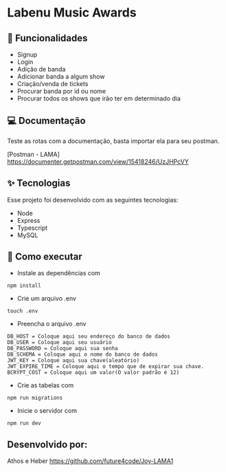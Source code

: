 # Labenu Music Awards

## :memo: Funcionalidades

- Signup
- Login
- Adição de banda
- Adicionar banda a algum show
- Criação/venda de tickets
- Procurar banda por id ou nome
- Procurar todos os shows que irão ter em determinado dia

## 💻 Documentação

Teste as rotas com a documentação, basta importar ela para seu postman.

[Postman - LAMA] https://documenter.getpostman.com/view/15418246/UzJHPcVY

## ✨ Tecnologias

Esse projeto foi desenvolvido com as seguintes tecnologias:

- Node
- Express
- Typescript
- MySQL



## 🚀 Como executar

- Instale as dependências com

```
npm install
```

- Crie um arquivo .env

```
touch .env
```

- Preencha o arquivo .env

```
DB_HOST = Coloque aqui seu endereço do banco de dados
DB_USER = Coloque aqui seu usuário
DB_PASSWORD = Coloque aqui sua senha
DB_SCHEMA = Coloque aqui o nome do banco de dados
JWT_KEY = Coloque aqui sua chave(aleatório)
JWT_EXPIRE_TIME = Coloque aqui o tempo que de expirar sua chave.
BCRYPT_COST = Coloque aqui um valor(O valor padrão é 12)
```

- Crie as tabelas com

```
npm run migrations
```

- Inicie o servidor com

```
npm run dev
```



## Desenvolvido por:

Athos e Heber https://github.com/future4code/Joy-LAMA1

